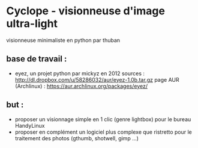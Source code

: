 Cyclope - visionneuse d'image ultra-light
=========================================

visionneuse minimaliste en python par thuban

base de travail :
-----------------
- eyez, un projet python par mickyz en 2012
  sources : http://dl.dropbox.com/u/58286032/aur/eyez-1.0b.tar.gz
  page AUR (Archlinux) : https://aur.archlinux.org/packages/eyez/

but :
-----
- proposer un visionnage simple en 1 clic (genre lightbox)
  pour le bureau HandyLinux
- proposer en complément un logiciel plus complexe que ristretto
  pour le traitement des photos (gthumb, shotwell, gimp ...)
